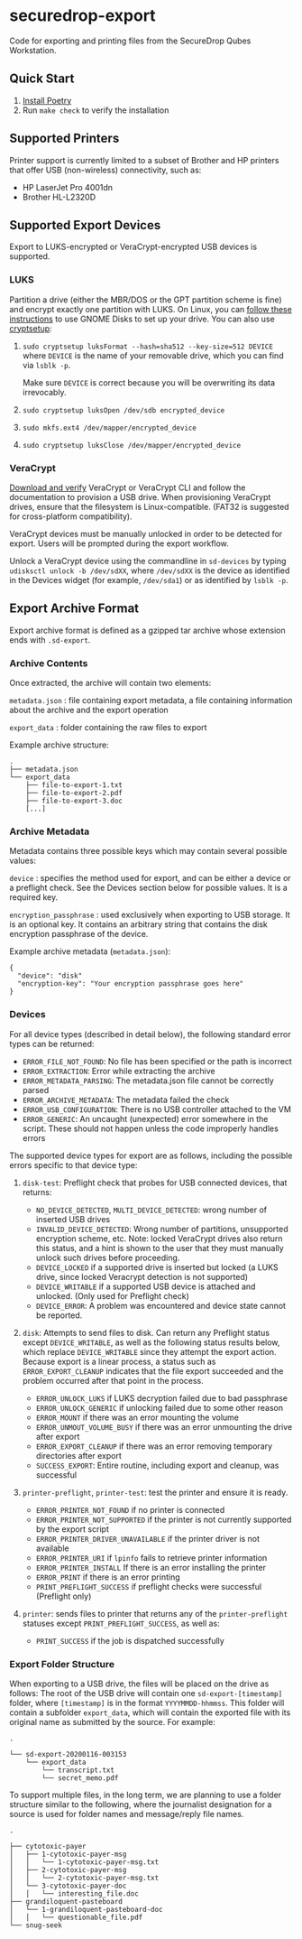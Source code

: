 # securedrop-export

Code for exporting and printing files from the SecureDrop Qubes Workstation.

## Quick Start

1. [Install Poetry](https://python-poetry.org/docs/#installing-with-the-official-installer)
2. Run `make check` to verify the installation

## Supported Printers

Printer support is currently limited to a subset of Brother and HP printers that offer USB
(non-wireless) connectivity, such as:

- HP LaserJet Pro 4001dn
- Brother HL-L2320D

## Supported Export Devices

Export to LUKS-encrypted or VeraCrypt-encrypted USB devices is supported.

### LUKS
Partition a drive (either the MBR/DOS or the GPT partition scheme is fine)
and encrypt exactly one partition with LUKS.  On Linux, you can
[follow these instructions](https://docs.securedrop.org/en/stable/set_up_transfer_and_export_device.html#create-usb-transfer-device)
to use GNOME Disks to set up your drive.  You can also use
[cryptsetup](https://linux.die.net/man/8/cryptsetup):

1. `sudo cryptsetup luksFormat --hash=sha512 --key-size=512 DEVICE` where `DEVICE`
   is the name of your removable drive, which you can find via `lsblk -p`.

   Make sure `DEVICE` is correct because you will be overwriting its data irrevocably.

2. `sudo cryptsetup luksOpen /dev/sdb encrypted_device`

3. `sudo mkfs.ext4 /dev/mapper/encrypted_device`

4. `sudo cryptsetup luksClose /dev/mapper/encrypted_device`

### VeraCrypt
[Download and verify](https://www.veracrypt.fr/) VeraCrypt or VeraCrypt CLI and follow the
documentation to provision a USB drive. When provisioning VeraCrypt drives, ensure that the
filesystem is Linux-compatible. (FAT32 is suggested for cross-platform compatibility).

VeraCrypt devices must be manually unlocked in order to be detected for export. Users
will be prompted during the export workflow.

Unlock a VeraCrypt device using the commandline in `sd-devices` by typing
`udisksctl unlock -b /dev/sdXX`, where `/dev/sdXX` is the device as identified in
the Devices widget (for example, `/dev/sda1`) or as identified by `lsblk -p`.

## Export Archive Format

Export archive format is defined as a gzipped tar archive whose extension ends with `.sd-export`.

### Archive Contents

Once extracted, the archive will contain two elements:

`metadata.json`
: file containing export metadata, a file containing information about the archive and the export operation

`export_data`
: folder containing the raw files to export

Example archive structure:

```
.
├── metadata.json
└── export_data
    ├── file-to-export-1.txt
    ├── file-to-export-2.pdf
    ├── file-to-export-3.doc
    [...]
```

### Archive Metadata

Metadata contains three possible keys which may contain several possible values:

`device`
: specifies the method used for export, and can be either a device or a preflight check. See the Devices section below for possible values. It is a required key.


`encryption_passphrase`
: used exclusively when exporting to USB storage. It is an optional key. It contains an arbitrary string that contains the disk encryption passphrase of the device.


Example archive metadata (`metadata.json`):
```
{
  "device": "disk"
  "encryption-key": "Your encryption passphrase goes here"
}
```

### Devices

For all device types (described in detail below), the following standard error types can be returned:

- `ERROR_FILE_NOT_FOUND`: No file has been specified or the path is incorrect
- `ERROR_EXTRACTION`: Error while extracting the archive
- `ERROR_METADATA_PARSING`: The metadata.json file cannot be correctly parsed
- `ERROR_ARCHIVE_METADATA`: The metadata failed the check
- `ERROR_USB_CONFIGURATION`: There is no USB controller attached to the VM
- `ERROR_GENERIC`: An uncaught (unexpected) error somewhere in the script. These should not happen unless the code improperly handles errors

The supported device types for export are as follows, including the possible errors specific to that device type:

1. `disk-test`: Preflight check that probes for USB connected devices, that returns:
    - `NO_DEVICE_DETECTED`, `MULTI_DEVICE_DETECTED`: wrong number of inserted USB drives
    - `INVALID_DEVICE_DETECTED`: Wrong number of partitions, unsupported encryption scheme, etc.
       Note: locked VeraCrypt drives also return this status, and a hint is shown to the user that they must
       manually unlock such drives before proceeding.
    - `DEVICE_LOCKED` if a supported drive is inserted but locked (a LUKS drive, since locked Veracrypt detection is not supported)
    - `DEVICE_WRITABLE` if a supported USB device is attached and unlocked. (Only used for Preflight check)
    - `DEVICE_ERROR`: A problem was encountered and device state cannot be reported.

2. `disk`: Attempts to send files to disk. Can return any Preflight status except `DEVICE_WRITABLE`, as well as
    the following status results below, which replace `DEVICE_WRITABLE` since they attempt the export action.
    Because export is a linear process, a status such as `ERROR_EXPORT_CLEANUP` indicates that the file export
    succeeded and the problem occurred after that point in the process.
    - `ERROR_UNLOCK_LUKS` if LUKS decryption failed due to bad passphrase
    - `ERROR_UNLOCK_GENERIC` if unlocking failed due to some other reason
    - `ERROR_MOUNT` if there was an error mounting the volume
    - `ERROR_UNMOUT_VOLUME_BUSY` if there was an error unmounting the drive after export
    - `ERROR_EXPORT_CLEANUP` if there was an error removing temporary directories after export
    - `SUCCESS_EXPORT`: Entire routine, including export and cleanup, was successful

3. `printer-preflight`, `printer-test`: test the printer and ensure it is ready.
    - `ERROR_PRINTER_NOT_FOUND` if no printer is connected
    - `ERROR_PRINTER_NOT_SUPPORTED` if the printer is not currently supported by the export script
    - `ERROR_PRINTER_DRIVER_UNAVAILABLE` if the printer driver is not available
    - `ERROR_PRINTER_URI` if `lpinfo` fails to retrieve printer information
    - `ERROR_PRINTER_INSTALL` If there is an error installing the printer
    - `ERROR_PRINT` if there is an error printing
    - `PRINT_PREFLIGHT_SUCCESS` if preflight checks were successful (Preflight only)

4. `printer`: sends files to printer that returns any of the `printer-preflight` statuses except
    `PRINT_PREFLIGHT_SUCCESS`, as well as:
    - `PRINT_SUCCESS` if the job is dispatched successfully

### Export Folder Structure

When exporting to a USB drive, the files will be placed on the drive as follows: The root of the USB drive will contain one `sd-export-[timestamp]` folder, where `[timestamp]` is in the format `YYYYMMDD-hhmmss`. This folder will contain a subfolder `export_data`, which will contain the exported file with its original name as submitted by the source. For example:

```
.

└── sd-export-20200116-003153
    └── export_data
        └── transcript.txt
        └── secret_memo.pdf
```

To support multiple files, in the long term, we are planning to use a folder structure similar to the following, where the journalist designation for a source is used for folder names and message/reply file names.


```
.

├── cytotoxic-payer
│   ├── 1-cytotoxic-payer-msg
│   │   └── 1-cytotoxic-payer-msg.txt
│   ├── 2-cytotoxic-payer-msg
│   │   └── 2-cytotoxic-payer-msg.txt
│   └── 3-cytotoxic-payer-doc
│   │   └── interesting_file.doc
├── grandiloquent-pasteboard
│   └── 1-grandiloquent-pasteboard-doc
│   │   └── questionable_file.pdf
└── snug-seek
```
